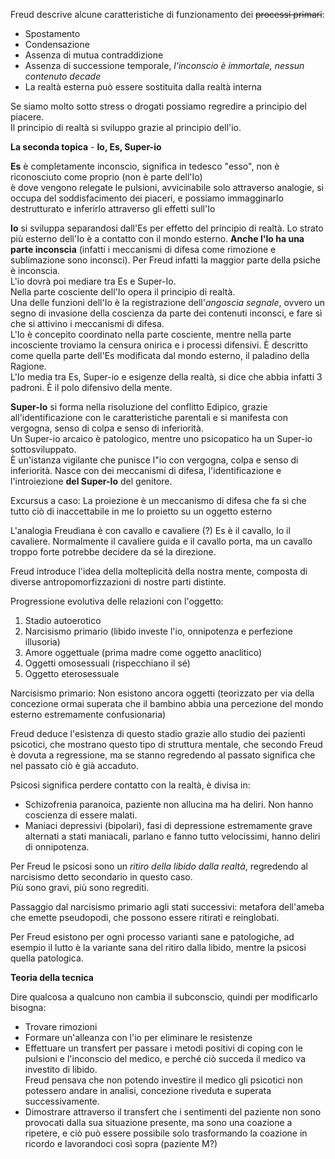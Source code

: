 Freud descrive alcune caratteristiche di funzionamento dei ~~processi primari~~:  

- Spostamento
- Condensazione
- Assenza di mutua contraddizione
- Assenza di successione temporale, *l'inconscio è immortale, nessun contenuto decade* 
- La realtà esterna può essere sostituita dalla realtà interna 

Se siamo molto sotto stress o drogati possiamo regredire a principio del piacere.  
Il principio di realtà si sviluppo grazie al principio dell'io.  

**La seconda topica** - **Io, Es, Super-io**  

__Es__ è completamente inconscio, significa in tedesco "esso", non è riconosciuto come proprio (non è parte dell'Io)  
è dove vengono relegate le pulsioni, avvicinabile solo attraverso analogie, si occupa del soddisfacimento dei piaceri, e possiamo immagginarlo destrutturato e inferirlo attraverso gli effetti sull'Io

__Io__ si sviluppa separandosi dall'Es per effetto del principio di realtà. Lo strato più esterno dell'Io è a contatto con il mondo esterno. **Anche l'Io ha una parte inconscia** (infatti i meccanismi di difesa come rimozione e sublimazione sono inconsci). Per Freud infatti la maggior parte della psiche è inconscia.  
L'io dovrà poi mediare tra Es e Super-Io.  
Nella parte cosciente dell'Io opera il principio di realtà.  
Una delle funzioni dell'Io è la registrazione dell'*angoscia segnale*, ovvero un segno di invasione della coscienza da parte dei contenuti inconsci, e fare sì che si attivino i meccanismi di difesa.  
L'Io è concepito coordinato nella parte cosciente, mentre nella parte incosciente troviamo la censura onirica e i processi difensivi. 
È descritto come quella parte dell'Es modificata dal mondo esterno, il paladino della Ragione.  
L'Io media tra Es, Super-io e esigenze della realtà, si dice che abbia infatti 3 padroni. È il polo difensivo della mente.  

__Super-Io__ si forma nella risoluzione del conflitto Edipico, grazie all'identificazione con le caratteristiche parentali e si manifesta con vergogna, senso di colpa e senso di inferiorità.  
Un Super-io arcaico è patologico, mentre uno psicopatico ha un Super-io sottosviluppato.  
È un'istanza vigilante che punisce l"io con vergogna, colpa e senso di inferiorità. Nasce con dei meccanismi di difesa, l'identificazione e l'introiezione **del Super-Io** del genitore.  

Excursus a caso: La proiezione è un meccanismo di difesa che fa sì che tutto ciò di inaccettabile in me lo proietto su un oggetto esterno

L'analogia Freudiana è con cavallo e cavaliere (?) Es è il cavallo, Io il cavaliere. Normalmente il cavaliere guida e il cavallo porta, ma un cavallo troppo forte potrebbe decidere da sé la direzione.  

Freud introduce l'idea della molteplicità della nostra mente, composta di diverse antropomorfizzazioni di nostre parti distinte.  

Progressione evolutiva delle relazioni con l'oggetto:  

1. Stadio autoerotico
2. Narcisismo primario (libido investe l'io, onnipotenza e perfezione illusoria)
3. Amore oggettuale (prima madre come oggetto anaclitico)
4. Oggetti omosessuali (rispecchiano il sé)
5. Oggetto eterosessuale

Narcisismo primario: Non esistono ancora oggetti (teorizzato per via della concezione ormai superata che il bambino abbia una percezione del mondo esterno estremamente confusionaria)  

Freud deduce l'esistenza di questo stadio grazie allo studio dei pazienti psicotici, che mostrano questo tipo di struttura mentale, che secondo Freud è dovuta a regressione, ma se stanno regredendo al passato significa che nel passato ciò è già accaduto.  

Psicosi significa perdere contatto con la realtà, è divisa in:  

- Schizofrenia paranoica, paziente non allucina ma ha deliri. Non hanno coscienza di essere malati.
- Maniaci depressivi (bipolari), fasi di depressione estremamente grave alternati a stati maniacali, parlano e fanno tutto velocissimi, hanno deliri di onnipotenza.  

Per Freud le psicosi sono un *ritiro della libido dalla realtà*, regredendo al narcisismo detto secondario in questo caso.  
Più sono gravi, più sono regrediti.  

Passaggio dal narcisismo primario agli stati successivi: metafora dell'ameba che emette pseudopodi, che possono essere ritirati e reinglobati.  

Per Freud esistono per ogni processo varianti sane e patologiche, ad esempio il lutto è la variante sana del ritiro dalla libido, mentre la psicosi quella patologica.  

**Teoria della tecnica**  

Dire qualcosa a qualcuno non cambia il subconscio, quindi per modificarlo bisogna:  

- Trovare rimozioni
- Formare un'alleanza con l'io per eliminare le resistenze
- Effettuare un transfert per passare i metodi positivi di coping con le pulsioni e l'inconscio del medico, e perché ciò succeda il medico va investito di libido.  
Freud pensava che non potendo investire il medico gli psicotici non potessero andare in analisi, concezione riveduta e superata successivamente.
- Dimostrare attraverso il transfert che i sentimenti del paziente non sono provocati dalla sua situazione presente, ma sono una coazione a ripetere, e ciò può essere possibile solo trasformando la coazione in ricordo e lavorandoci così sopra (paziente M?)




